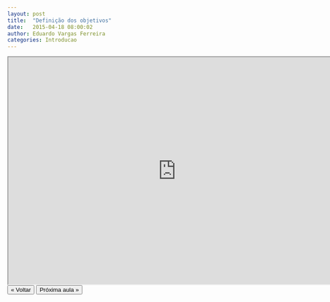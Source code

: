 ```yaml
---
layout: post
title:  "Definição dos objetivos"
date:   2015-04-18 08:00:02
author: Eduardo Vargas Ferreira
categories: Introducao
---
```


<center>
<iframe width="760" height="515" src="https://www.youtube.com/embed/DUP6xi2sW0M?autoplay=0"> </iframe>
</center>


<FORM>
<INPUT Type="BUTTON" align="left" Value="&laquo; Voltar" Onclick="window.location.href='https://eduardoleg.github.io/ML4all/1parte/'">
<INPUT Type="BUTTON" align="left" Value="Próxima aula &raquo;" Onclick="window.location.href='https://eduardoleg.github.io/ML4all/introducao/2015/04/18/aula3.html'">
</FORM>
